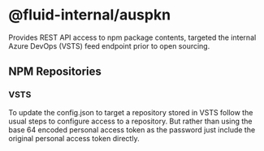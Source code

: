 # @fluid-internal/auspkn

Provides REST API access to npm package contents, targeted the internal Azure DevOps (VSTS) feed endpoint prior to open sourcing.

## NPM Repositories

### VSTS

To update the config.json to target a repository stored in VSTS follow the usual steps to configure access to
a repository. But rather than using the base 64 encoded personal access token as the password just include
the original personal access token directly.
